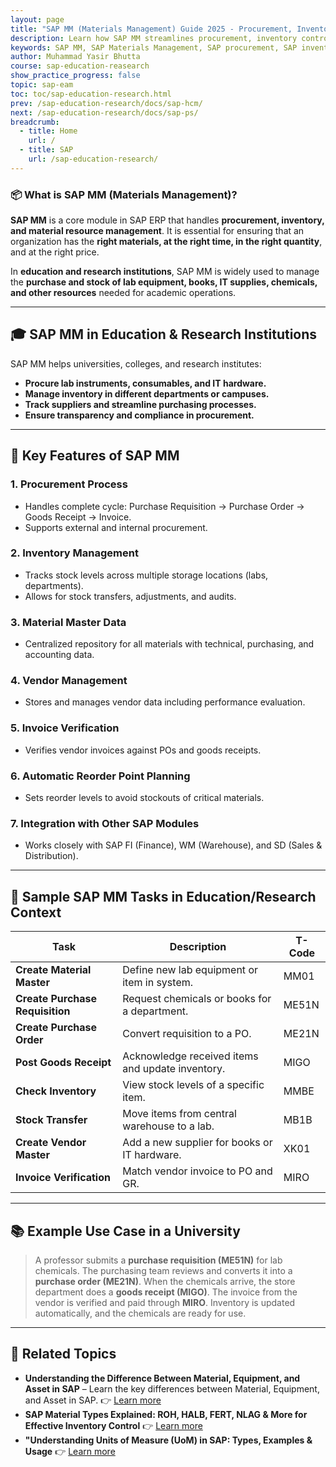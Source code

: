 ```yaml
---
layout: page
title: "SAP MM (Materials Management) Guide 2025 - Procurement, Inventory & Supply Chain"
description: Learn how SAP MM streamlines procurement, inventory control & supply chain operations. Explore key features, transaction codes, and integration with SAP SD/PP modules. 
keywords: SAP MM, SAP Materials Management, SAP procurement, SAP inventory management, SAP MM transaction codes, SAP purchase order, SAP vendor management, SAP MM configuration, SAP MM vs S/4HANA MM, SAP MM certification, SAP MM training, SAP MRP, SAP MM reports, SAP MM integration, SAP supply chain
author: Muhammad Yasir Bhutta
course: sap-education-reasearch
show_practice_progress: false
topic: sap-eam
toc: toc/sap-education-research.html
prev: /sap-education-research/docs/sap-hcm/
next: /sap-education-research/docs/sap-ps/
breadcrumb:
  - title: Home
    url: /
  - title: SAP
    url: /sap-education-research/
---
```

### 📦 What is **SAP MM (Materials Management)?**

**SAP MM** is a core module in SAP ERP that handles **procurement, inventory, and material resource management**. It is essential for ensuring that an organization has the **right materials, at the right time, in the right quantity**, and at the right price.

In **education and research institutions**, SAP MM is widely used to manage the **purchase and stock of lab equipment, books, IT supplies, chemicals, and other resources** needed for academic operations.

---

## 🎓 SAP MM in Education & Research Institutions

SAP MM helps universities, colleges, and research institutes:

* **Procure lab instruments, consumables, and IT hardware.**
* **Manage inventory in different departments or campuses.**
* **Track suppliers and streamline purchasing processes.**
* **Ensure transparency and compliance in procurement.**

---

## 🔑 Key Features of SAP MM

### 1. **Procurement Process**

* Handles complete cycle: Purchase Requisition → Purchase Order → Goods Receipt → Invoice.
* Supports external and internal procurement.

### 2. **Inventory Management**

* Tracks stock levels across multiple storage locations (labs, departments).
* Allows for stock transfers, adjustments, and audits.

### 3. **Material Master Data**

* Centralized repository for all materials with technical, purchasing, and accounting data.

### 4. **Vendor Management**

* Stores and manages vendor data including performance evaluation.

### 5. **Invoice Verification**

* Verifies vendor invoices against POs and goods receipts.

### 6. **Automatic Reorder Point Planning**

* Sets reorder levels to avoid stockouts of critical materials.

### 7. **Integration with Other SAP Modules**

* Works closely with SAP FI (Finance), WM (Warehouse), and SD (Sales & Distribution).

---

## 🧪 Sample SAP MM Tasks in Education/Research Context

| Task                            | Description                                      | T-Code |
| ------------------------------- | ------------------------------------------------ | ------ |
| **Create Material Master**      | Define new lab equipment or item in system.      | MM01   |
| **Create Purchase Requisition** | Request chemicals or books for a department.     | ME51N  |
| **Create Purchase Order**       | Convert requisition to a PO.                     | ME21N  |
| **Post Goods Receipt**          | Acknowledge received items and update inventory. | MIGO   |
| **Check Inventory**             | View stock levels of a specific item.            | MMBE   |
| **Stock Transfer**              | Move items from central warehouse to a lab.      | MB1B   |
| **Create Vendor Master**        | Add a new supplier for books or IT hardware.     | XK01   |
| **Invoice Verification**        | Match vendor invoice to PO and GR.               | MIRO   |

---

## 📚 Example Use Case in a University

> A professor submits a **purchase requisition (ME51N)** for lab chemicals.
> The purchasing team reviews and converts it into a **purchase order (ME21N)**.
> When the chemicals arrive, the store department does a **goods receipt (MIGO)**.
> The invoice from the vendor is verified and paid through **MIRO**.
> Inventory is updated automatically, and the chemicals are ready for use.

---

## 📘 **Related Topics**

* **Understanding the Difference Between Material, Equipment, and Asset in SAP** – Learn the key differences between Material, Equipment, and Asset in SAP.
👉 [Learn more](material-equipment-assets.md)
* **SAP Material Types Explained: ROH, HALB, FERT, NLAG & More for Effective Inventory Control**
👉 [Learn more](material-types.md)
* **"Understanding Units of Measure (UoM) in SAP: Types, Examples & Usage**
👉 [Learn more](mou.md)
